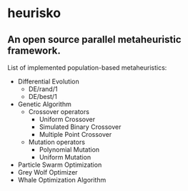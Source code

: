 # heurisko
## An open source parallel metaheuristic framework.

List of implemented population-based metaheuristics:
- Differential Evolution
   - DE/rand/1
   - DE/best/1
- Genetic Algorithm
   - Crossover operators
      - Uniform Crossover
      - Simulated Binary Crossover
      - Multiple Point Crossover 
   - Mutation operators
      - Polynomial Mutation
      - Uniform Mutation 
- Particle Swarm Optimization
- Grey Wolf Optimizer
- Whale Optimization Algorithm

